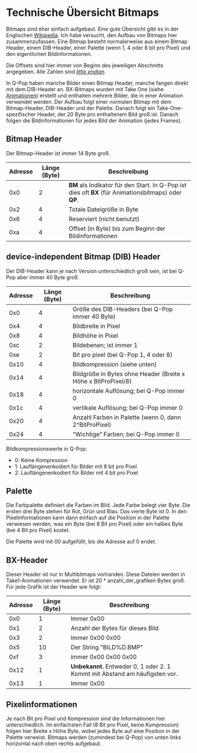 Technische Übersicht Bitmaps
============================

Bitmaps sind eher einfach aufgebaut. Eine gute Übersicht gibt es in der Englischen [Wikipedia](https://en.wikipedia.org/wiki/BMP_file_format). Ich habe versucht, den Aufbau von Bitmaps hier zusammenzufassen. Eine Bitmap besteht normalerweise aus einem Bitmap Header, einem DIB-Header, einer Palette (wenn 1, 4 oder 8 bit pro Pixel) und den eigentlichen Bildinformationen.

Die Offsets sind hier immer von Beginn des jeweiligen Abschnitts angegeben. Alle Zahlen sind *[little endian](https://de.wikipedia.org/wiki/Byte-Reihenfolge)*.

In Q-Pop haben manche Bilder einen Bitmap Header, manche fangen direkt mit dem DIB-Header an. BX-Bitmaps wurden mit Take One (siehe [Animationen](animationen.md)) erstellt und enthalten mehrere Bilder, die in einer Animation verwendet werden. Der Aufbau folgt einer normalen Bitmap mit dem Bitmap-Header, DIB-Header und der Palette. Danach folgt ein Take-One-spezifischer Header, der 20 Byte pro enthaltenem Bild groß ist. Danach folgen die Bildinformationen für jedes Bild der Animation (jedes Frames).


Bitmap Header
-------------

Der Bitmap-Header ist immer 14 Byte groß.

Adresse | Länge (Byte) | Beschreibung
--------|--------------|-------------
0x0 | 2 | **BM** als Indikator für den Start. In Q-Pop ist dies oft **BX** (für Animationsbitmaps) oder **QP**.
0x2 | 4 | Totale Dateigröße in Byte
0x6 | 4 | Reserviert (nicht benutzt)
0xa | 4 | Offset (in Byte) bis zum Beginn der Bildinformationen


device-independent Bitmap (DIB) Header
--------------------------------------

Der DIB-Header kann je nach Version unterschiedlich groß sein, ist bei Q-Pop aber immer 40 Byte groß.

Adresse | Länge (Byte) | Beschreibung
--------|--------------|-------------
0x0 | 4 | Größe des DIB-Headers (bei Q-Pop immer 40 Byte)
0x4 | 4 | Bildbreite in Pixel
0x8 | 4 | Bildhöhe in Pixel
0xc | 2 | Bildebenen; ist immer 1
0xe | 2 | Bit pro pixel (bei Q-Pop 1, 4 oder 8)
0x10 | 4 | Bildkompression (siehe unten)
0x14 | 4 | Bildgröße in Bytes ohne Header (Breite x Höhe x BitProPixel/8)
0x18 | 4 | horizontale Auflösung; bei Q-Pop immer 0
0x1c | 4 | vertikale Auflösung; bei Q-Pop immer 0
0x20 | 4 | Anzahl Farben in Palette (wenn 0, dann 2^BitProPixel)
0x24 | 4 | “Wichtige” Farben; bei Q-Pop immer 0


Bildkompressionswerte in Q-Pop:

- 0: Keine Kompression
- 1: Lauflängenenkodiert für Bilder mit 8 bit pro Pixel
- 2: Lauflängenenkodiert für Bilder mit 4 bit pro Pixel


Palette
-------

Die Farbpalette definiert die Farben im Bild. Jede Farbe belegt vier Byte. Die ersten drei Byte stehen für Rot, Grün und Blau. Das vierte Byte ist 0. In den Pixelinformationen kann dann einfach auf die Position in der Palette verwiesen werden, was ein Byte (bei 8 Bit pro Pixel) oder ein halbes Byte (bei 4 Bit pro Pixel) kostet.

Die Palette wird mit 00 aufgefüllt, bis die Adresse auf 0 endet.


BX-Header
---------

Dieser Header ist nur in Multibitmaps vorhanden. Diese Dateien werden in Take1-Animationen verwendet. Er ist 20 * anzahl_der_grafiken Bytes groß. Für jede Grafik ist der Header wie folgt:

Adresse | Länge (Byte) | Beschreibung
--------|--------------|-------------
0x0  |  1 | Immer 0x00
0x1  |  2 | Anzahl der Bytes für dieses Bild
0x3  |  2 | Immer 0x00 0x00
0x5  | 10 | Der String "BILD%D.BMP"
0xf  |  3 | immer 0x00 0x00 0x00
0x12 |  1 | **Unbekannt.** Entweder 0, 1 oder 2. 1 Kommt mit Abstand am häufigsten vor.
0x13 |  1 | Immer 0x00


Pixelinformationen
------------------

Je nach Bit pro Pixel und Kompression sind die Informationen hier unterschiedlich. Im einfachsten Fall (8 Bit pro Pixel, keine Kompression) folgen hier Breite x Höhe Byte, wobei jedes Byte auf eine Position in der Palette verweist. Bitmaps werden (zumindest bei Q-Pop) von unten links horizontal nach oben rechts aufgebaut.
